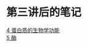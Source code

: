 # 第三讲后的笔记
[4 蛋白质的生物学功能](https://north-muse-5c9.notion.site/11e6f9aee7a080648daad6f997797712)   
[5 酶](https://north-muse-5c9.notion.site/1216f9aee7a080459f83c7e83841f88b)
